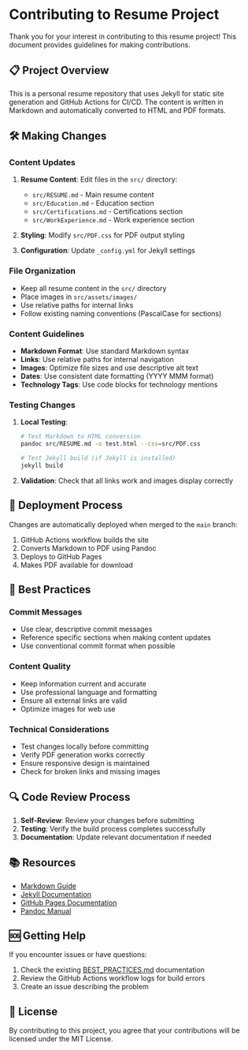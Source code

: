 # Contributing to Resume Project

Thank you for your interest in contributing to this resume project! This document provides guidelines for making contributions.

## 📋 Project Overview

This is a personal resume repository that uses Jekyll for static site generation and GitHub Actions for CI/CD. The content is written in Markdown and automatically converted to HTML and PDF formats.

## 🛠️ Making Changes

### Content Updates

1. **Resume Content**: Edit files in the `src/` directory:
   - `src/RESUME.md` - Main resume content
   - `src/Education.md` - Education section
   - `src/Certifications.md` - Certifications section  
   - `src/WorkExperience.md` - Work experience section

2. **Styling**: Modify `src/PDF.css` for PDF output styling

3. **Configuration**: Update `_config.yml` for Jekyll settings

### File Organization

- Keep all resume content in the `src/` directory
- Place images in `src/assets/images/`
- Use relative paths for internal links
- Follow existing naming conventions (PascalCase for sections)

### Content Guidelines

- **Markdown Format**: Use standard Markdown syntax
- **Links**: Use relative paths for internal navigation
- **Images**: Optimize file sizes and use descriptive alt text
- **Dates**: Use consistent date formatting (YYYY MMM format)
- **Technology Tags**: Use code blocks for technology mentions

### Testing Changes

1. **Local Testing**:
   ```bash
   # Test Markdown to HTML conversion
   pandoc src/RESUME.md -o test.html --css=src/PDF.css
   
   # Test Jekyll build (if Jekyll is installed)
   jekyll build
   ```

2. **Validation**: Check that all links work and images display correctly

## 🚀 Deployment Process

Changes are automatically deployed when merged to the `main` branch:

1. GitHub Actions workflow builds the site
2. Converts Markdown to PDF using Pandoc  
3. Deploys to GitHub Pages
4. Makes PDF available for download

## 📝 Best Practices

### Commit Messages
- Use clear, descriptive commit messages
- Reference specific sections when making content updates
- Use conventional commit format when possible

### Content Quality
- Keep information current and accurate
- Use professional language and formatting
- Ensure all external links are valid
- Optimize images for web use

### Technical Considerations
- Test changes locally before committing
- Verify PDF generation works correctly
- Ensure responsive design is maintained
- Check for broken links and missing images

## 🔍 Code Review Process

1. **Self-Review**: Review your changes before submitting
2. **Testing**: Verify the build process completes successfully
3. **Documentation**: Update relevant documentation if needed

## 📚 Resources

- [Markdown Guide](https://www.markdownguide.org/)
- [Jekyll Documentation](https://jekyllrb.com/docs/)
- [GitHub Pages Documentation](https://docs.github.com/en/pages)
- [Pandoc Manual](https://pandoc.org/MANUAL.html)

## 🆘 Getting Help

If you encounter issues or have questions:

1. Check the existing [BEST_PRACTICES.md](BEST_PRACTICES.md) documentation
2. Review the GitHub Actions workflow logs for build errors
3. Create an issue describing the problem

## 📄 License

By contributing to this project, you agree that your contributions will be licensed under the MIT License.